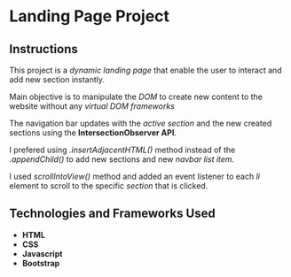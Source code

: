 # Landing Page Project

## Instructions

This project is a *dynamic landing page* that enable the user to interact and add new section instantly.

Main objective is to manipulate the *DOM* to create new content to the website without any *virtual DOM frameworks*

The navigation bar updates with the *active section* and the new created sections using the **IntersectionObserver API**.

I prefered using *.insertAdjacentHTML()* method instead of the *.appendChild()* to add new sections and new *navbar list item*.

I used *scrollIntoView()* method and added an event listener to each *li* element to scroll to the specific *section* that is clicked. 



## Technologies and Frameworks Used

* **HTML**
* **CSS**
* **Javascript**
* **Bootstrap**

